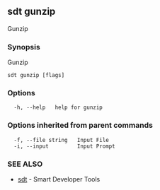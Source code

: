 ## sdt gunzip

Gunzip

### Synopsis

Gunzip

```
sdt gunzip [flags]
```

### Options

```
  -h, --help   help for gunzip
```

### Options inherited from parent commands

```
  -f, --file string   Input File
  -i, --input         Input Prompt
```

### SEE ALSO

* [sdt](sdt.md)	 - Smart Developer Tools

